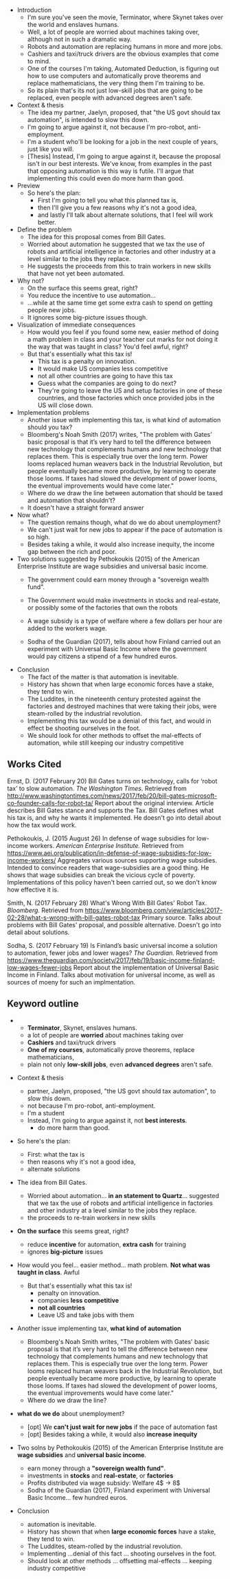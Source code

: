 - Introduction
  * I'm sure you've seen the movie, Terminator, where Skynet takes over the
    world and enslaves humans.
  * Well, a lot of people are worried about machines taking over, although not
    in such a dramatic way.
  * Robots and automation are replacing humans in more and more jobs.
  * Cashiers and taxi/truck drivers are the obvious examples that come to mind.
  * One of the courses I'm taking, Automated Deduction, is figuring out how to
    use computers and automatically prove theorems and replace mathematicians,
    the very thing them I'm training to be.
  * So its plain that's its not just low-skill jobs that are going to be
    replaced, even people with advanced degrees aren't safe.
- Context & thesis
  * The idea my partner, Jaelyn, proposed, that "the US govt should tax
    automation", is intended to slow this down.
  * I'm going to argue against it, not because I'm pro-robot, anti-employment.
  * I'm a student who'll be looking for a job in the next couple of years, just
    like you will.
  * [Thesis] Instead, I'm going to argue against it, because the proposal isn't
    in our best interests. We've know, from examples in the past that opposing
    automation is this way is futile. I'll argue that implementing this could
    even do more harm than good.
- Preview
   * So here's the plan:
      - First I'm going to tell you what this planned tax is,
      - then I'll give you a few reasons why it's not a good idea,
      - and lastly I'll talk about alternate solutions, that I feel will work
        better.
- Define the problem
  * The idea for this proposal comes from Bill Gates.
  * Worried about automation he suggested that we tax the use of robots and
    artificial intelligence in factories and other industry at a level similar
    to the jobs they replace.
  * He suggests the proceeds from this to train workers in new skills that have
    not yet been automated.
- Why not?
  * On the surface this seems great, right?
  * You reduce the incentive to use automation...
  * ...while at the same time get some extra cash to spend on getting people new
    jobs.
  * It ignores some big-picture issues though.
- Visualization of immediate consequences
    * How would you feel if you found some new, easier method of doing a math
      problem in class and your teacher cut marks for not doing it the way that
      was taught in class? You'd feel awful, right?
    * But that's essentially what this tax is!
      - This tax is a penalty on innovation.
      - It would make US companies less competitive 
      - not all other countries are going to have this tax
      - Guess what the companies are going to do next?
      - They're going to leave the US and setup factories in one of these
        countries, and those factories which once provided jobs in the US will
        close down.
- Implementation problems
  * Another issue with implementing this tax, is what kind of automation should
    you tax?
  * Bloomberg's Noah Smith (2017) writes, "The problem with Gates' basic proposal is
    that it’s very hard to tell the difference between new technology that
    complements humans and new technology that replaces them. This is especially
    true over the long term. Power looms replaced human weavers back in the
    Industrial Revolution, but people eventually became more productive, by
    learning to operate those looms. If taxes had slowed the development of
    power looms, the eventual improvements would have come later."
  * Where do we draw the line between automation that should be taxed and
    automation that shouldn't?
  * It doesn't have a straight forward answer
- Now what?
  * The question remains though, what do we do about unemployment?
  * We can't just wait for new jobs to appear if the pace of automation is so
    high.
  * Besides taking a while, it would also increase inequity, the income gap
    between the rich and poor.
- Two solutions suggested by Pethokoukis (2015) of the American Enterprise
  Institute are wage subsidies and universal basic income.
   * The government could earn money through a "sovereign wealth fund".
   * The Government would make investments in stocks and real-estate, or
     possibly some of the factories that own the robots
   
   * A wage subsidy is a type of welfare where a few dollars per hour are added
     to the workers wage.
   * Sodha of the Guardian (2017), tells about how Finland carried out an
     experiment with Universal Basic Income where the government would pay
     citizens a stipend of a few hundred euros.
- Conclusion
  * The fact of the matter is that automation is inevitable.
  * History has shown that when large economic forces have a stake, they tend to
    win.
  * The Luddites, in the nineteenth century protested against the factories and
    destroyed machines that were taking their jobs, were steam-rolled by the
    industrial revolution.
  * Implementing this tax would be a denial of this fact, and would in effect be
    shooting ourselves in the foot.
  * We should look for other methods to offset the mal-effects of automation,
    while still keeping our industry competitive

## Works Cited

Ernst, D. (2017 February 20) Bill Gates turns on technology, calls for ‘robot
tax’ to slow automation. *The Washington Times.* Retrieved from
http://www.washingtontimes.com/news/2017/feb/20/bill-gates-microsoft-co-founder-calls-for-robot-ta/
Report about the original interview. Article describes Bill Gates stance and
supports the Tax. Bill Gates defines what his tax is, and why he wants it
implemented. He doesn't go into detail about how the tax would work.


Pethokoukis, J. (2015 August 26) In defense of wage subsidies for low-income
workers. *American Enterprise Institute.* Retrieved from
https://www.aei.org/publication/in-defense-of-wage-subsidies-for-low-income-workers/
Aggregates various sources supporting wage subsidies. Intended to convince
readers that wage-subsidies are a good thing. He shows that wage subsidies can
break the vicious cycle of poverty. Implementations of this policy haven't been
carried out, so we don't know how effective it is.

Smith, N. (2017 February 28) What's Wrong With Bill Gates' Robot Tax.
*Bloomberg.* Retrieved from
https://www.bloomberg.com/view/articles/2017-02-28/what-s-wrong-with-bill-gates-robot-tax
Primary source. Talks about problems with Bill Gates' proposal, and possible
alternative. Doesn't go into detail about solutions.

Sodha, S. (2017 February 19) Is Finland’s basic universal income a solution to
automation, fewer jobs and lower wages? *The Guardian.* Retrieved from
https://www.theguardian.com/society/2017/feb/19/basic-income-finland-low-wages-fewer-jobs
Report about the implementation of Universal Basic Income in Finland. Talks
about motivation for universal income, as well as sources of moeny for such an
implmentation.


## Keyword outline

- * **Terminator**, Skynet, enslaves humans.
  * a lot of people are **worried** about machines taking over
  * **Cashiers** and taxi/truck drivers
  * **One of my courses**, automatically prove theorems, replace mathematicians,
  * plain not only **low-skill jobs**, even **advanced degrees** aren't safe.
- Context & thesis
  * partner, Jaelyn, proposed, "the US govt should tax automation", to slow this down.
  * not because I'm pro-robot, anti-employment.
  * I'm a student 
  * Instead, I'm going to argue against it, not **best interests**.
      * do more harm than good.
- So here's the plan:
  * First: what the tax is
  * then reasons why it's not a good idea,
  * alternate solutions
- The idea from Bill Gates.
  * Worried about automation... **in an statement to Quartz**... suggested that
    we tax the use of robots and artificial intelligence in factories and other
    industry at a level similar to the jobs they replace.
  * the proceeds to re-train workers in new skills
- **On the surface** this seems great, right?
  * reduce **incentive** for automation, **extra cash** for training
  * ignores **big-picture** issues

- How would you feel... easier method... math problem. **Not what was taught
  in class**. Awful
  * But that's essentially what this tax is!
      - penalty on innovation.
      - companies **less competitive**
      - **not all countries**
      - Leave US and take jobs with them

- Another issue implementing tax, **what kind of automation**
  * Bloomberg's Noah Smith writes, "The problem with Gates' basic proposal is
    that it’s very hard to tell the difference between new technology that
    complements humans and new technology that replaces them. This is especially
    true over the long term. Power looms replaced human weavers back in the
    Industrial Revolution, but people eventually became more productive, by
    learning to operate those looms. If taxes had slowed the development of
    power looms, the eventual improvements would have come later."
  * Where do we draw the line?
- **what do we do** about unemployment?
  * [opt] We **can't just wait for new jobs** if the pace of automation fast
  * [opt] Besides taking a while, it would also **increase inequity**
- Two solns by Pethokoukis (2015) of the American Enterprise Institute are
  **wage subsidies** and **universal basic income**.
   * earn money through a **"sovereign wealth fund"**.
   * investments in **stocks** and **real-estate**, or **factories**
   * Profits distributed via wage subsidy: Welfare 4$ -> 8$
   * Sodha of the Guardian (2017), Finland experiment with Universal Basic
     Income... few hundred euros.
- Conclusion
  * automation is inevitable.
  * History has shown that when **large economic forces** have a stake, they
    tend to win.
  * The Luddites, steam-rolled by the industrial revolution.
  * Implementing ...denial of this fact ... shooting ourselves in the foot.
  * Should look at other methods ... offsetting mal-effects ... keeping industry
    competitive

